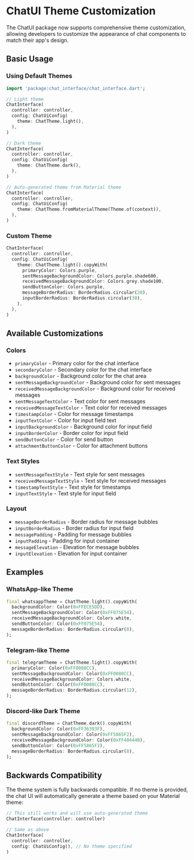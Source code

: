 # ChatUI Theme Customization

The ChatUI package now supports comprehensive theme customization, allowing developers to customize the appearance of chat components to match their app's design.

## Basic Usage

### Using Default Themes

```dart
import 'package:chat_interface/chat_interface.dart';

// Light theme
ChatInterface(
  controller: controller,
  config: ChatUiConfig(
    theme: ChatTheme.light(),
  ),
)

// Dark theme
ChatInterface(
  controller: controller,
  config: ChatUiConfig(
    theme: ChatTheme.dark(),
  ),
)

// Auto-generated theme from Material theme
ChatInterface(
  controller: controller,
  config: ChatUiConfig(
    theme: ChatTheme.fromMaterialTheme(Theme.of(context)),
  ),
)
```

### Custom Theme

```dart
ChatInterface(
  controller: controller,
  config: ChatUiConfig(
    theme: ChatTheme.light().copyWith(
      primaryColor: Colors.purple,
      sentMessageBackgroundColor: Colors.purple.shade600,
      receivedMessageBackgroundColor: Colors.grey.shade100,
      sendButtonColor: Colors.purple,
      messageBorderRadius: BorderRadius.circular(20),
      inputBorderRadius: BorderRadius.circular(30),
    ),
  ),
)
```

## Available Customizations

### Colors

- `primaryColor` - Primary color for the chat interface
- `secondaryColor` - Secondary color for the chat interface
- `backgroundColor` - Background color for the chat area
- `sentMessageBackgroundColor` - Background color for sent messages
- `receivedMessageBackgroundColor` - Background color for received messages
- `sentMessageTextColor` - Text color for sent messages
- `receivedMessageTextColor` - Text color for received messages
- `timestampColor` - Color for message timestamps
- `inputTextColor` - Color for input field text
- `inputBackgroundColor` - Background color for input field
- `inputBorderColor` - Border color for input field
- `sendButtonColor` - Color for send button
- `attachmentButtonColor` - Color for attachment buttons

### Text Styles

- `sentMessageTextStyle` - Text style for sent messages
- `receivedMessageTextStyle` - Text style for received messages
- `timestampTextStyle` - Text style for timestamps
- `inputTextStyle` - Text style for input field

### Layout

- `messageBorderRadius` - Border radius for message bubbles
- `inputBorderRadius` - Border radius for input field
- `messagePadding` - Padding for message bubbles
- `inputPadding` - Padding for input container
- `messageElevation` - Elevation for message bubbles
- `inputElevation` - Elevation for input container

## Examples

### WhatsApp-like Theme

```dart
final whatsappTheme = ChatTheme.light().copyWith(
  backgroundColor: Color(0xFFECE5DD),
  sentMessageBackgroundColor: Color(0xFF075E54),
  receivedMessageBackgroundColor: Colors.white,
  sendButtonColor: Color(0xFF075E54),
  messageBorderRadius: BorderRadius.circular(8),
);
```

### Telegram-like Theme

```dart
final telegramTheme = ChatTheme.light().copyWith(
  primaryColor: Color(0xFF0088CC),
  sentMessageBackgroundColor: Color(0xFF0088CC),
  receivedMessageBackgroundColor: Colors.white,
  sendButtonColor: Color(0xFF0088CC),
  messageBorderRadius: BorderRadius.circular(12),
);
```

### Discord-like Dark Theme

```dart
final discordTheme = ChatTheme.dark().copyWith(
  backgroundColor: Color(0xFF36393F),
  sentMessageBackgroundColor: Color(0xFF5865F2),
  receivedMessageBackgroundColor: Color(0xFF40444B),
  sendButtonColor: Color(0xFF5865F2),
  messageBorderRadius: BorderRadius.circular(8),
);
```

## Backwards Compatibility

The theme system is fully backwards compatible. If no theme is provided, the chat UI will automatically generate a theme based on your Material theme:

```dart
// This still works and will use auto-generated theme
ChatInterface(controller: controller)

// Same as above
ChatInterface(
  controller: controller,
  config: ChatUiConfig(), // No theme specified
)
```
